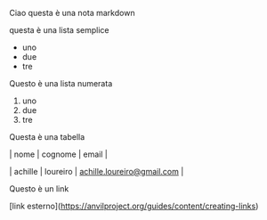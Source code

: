 Ciao questa è una nota markdown

questa è una lista semplice

* uno
* due
* tre



Questo è una lista numerata 

1. uno
2. due
3. tre



Questa è una tabella

| nome | cognome | email |

| achille | loureiro | achille.loureiro@gmail.com |



Questo è un link 

\[link esterno](https://anvilproject.org/guides/content/creating-links)

